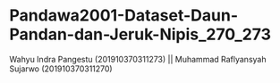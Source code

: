 # Pandawa2001-Dataset-Daun-Pandan-dan-Jeruk-Nipis_270_273
Wahyu Indra Pangestu (201910370311273) || Muhammad Raflyansyah Sujarwo (201910370311270)
